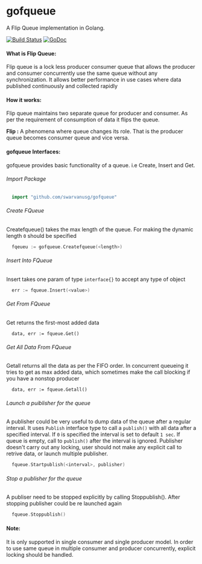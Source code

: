 # gofqueue
A Flip Queue implementation in Golang.

[![Build Status](https://travis-ci.org/swarvanusg/gofqueue.svg?branch=master)](https://travis-ci.org/swarvanusg/gofqueue)
[![GoDoc](https://img.shields.io/badge/api-Godoc-blue.svg?style=flat-square)](https://godoc.org/github.com/swarvanusg/gofqueue)


#### What is Flip Queue:
Flip queue is a lock less producer consumer queue that allows the producer and consumer concurrently use the same queue without any synchronization. It allows better performance in use cases where data published continuously and collected rapidly

#### How it works:
Flip queue maintains two separate queue for producer and consumer. As per the requirement of consumption of data it flips the queue.

**Flip :** A phenomena where queue changes its role. That is the producer queue becomes consumer queue and vice versa. 

#### gofqueue Interfaces:
gofqueue provides basic functionality of a queue. i.e Create, Insert and Get. 

###### Import Package
```go
  import "github.com/swarvanusg/gofqueue"
```
###### Create FQueue
Createfqueue() takes the max length of the queue. For making the dynamic length ```0``` should be specified 
```go
  fqeueu := gofqueue.Createfqueue(<length>)
```
###### Insert Into FQueue
Insert takes one param of type ```interface{}``` to accept any type of object
```go
  err := fqueue.Insert(<value>)
```
###### Get From FQueue
Get returns the first-most added data
```gp
  data, err := fqueue.Get()
```
###### Get All Data From FQueue
Getall returns all the data as per the FIFO order. In concurrent queueing it tries to get as max added data, which sometimes make the call blocking if you have a nonstop producer
```gp
  data, err := fqueue.Getall()
```
###### Launch a puiblisher for the queue
A publisher could be very useful to dump data of the queue after a regular interval. It uses ```Publish``` interface type to call a ```publish()``` with all data after a specified interval. If ```0``` is specified the interval is set to default ```1 sec```. If queue is empty, call to ```publish()``` after the interval is ignored. Publisher doesn't carry out any locking, user should not make any explicit call to retrive data, or launch multiple publisher. 
```go
  fqueue.Startpublish(<interval>, publisher)
```
###### Stop a publisher for the queue
A publiser need to be stopped explicitly by calling Stoppublish(). After stopping publisher could be re launched again
```go
  fqueue.Stoppublish()
```

#### Note:
It is only supported in single consumer and single producer model. In order to use same queue in multiple consumer and producer concurrently, explicit locking should be handled.
